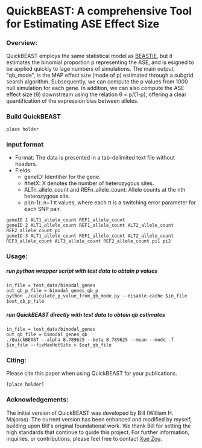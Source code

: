 # QuickBEAST: A comprehensive Tool for Estimating ASE Effect Size

### Overview:
QuickBEAST employs the same statistical model as [BEASTIE](https://github.com/x811zou/BEASTIE), but it estimates the binomial proportion p representing the ASE, and is esigned to be applied quickly to lage numbers of simulations. The main output, "qb_mode", is the MAP effect size (mode of p) estimated through a subgrid search algorithm. Subsequently, we can compute the p values from 1000 null simulation for each gene. In addition, we can also compute the ASE effect size (θ) downstream using the relation θ = p/(1-p), offering a clear quantification of the expression bias between alleles.

### Build QuickBEAST
```
place holder
```

### input format
- Format: The data is presented in a tab-delimited text file without headers.
- Fields:
  - geneID: Identifier for the gene.
  - #hetX: X denotes the number of heterozygous sites.
  - ALTn_allele_count and REFn_allele_count: Allele counts at the nth heterozygous site.
  - pi(n-1): n−1 π values, where each π is a switching error parameter for each SNP pair.
```
geneID 1 ALT1_allele_count REF1_allele_count
geneID 2 ALT1_allele_count REF1_allele_count ALT2_allele_count REF2_allele_count pi
geneID 3 ALT1_allele_count REF1_allele_count ALT2_allele_count REF3_allele_count ALT3_allele_count REF2_allele_count pi1 pi2
```

### Usage:
##### run python wrapper script with test data to obtain p values
```
in_file = test_data/bimodal_genes
out_qb_p_file = bimodal_genes_qb_p
python ./calculate_p_value_from_qb_mode.py --disable-cache $in_file $out_qb_p_file
```
##### run QuickBEAST directly with test data to obtain qb estimates
```
in_file = test_data/bimodal_genes
out_qb_file = bimodal_genes_qb
./QuickBEAST --alpha 8.789625 --beta 8.789625 --mean --mode -f $in_file --fixMaxHetSite > $out_qb_file
```

### Citing:
Please cite this paper when using QuickBEAST for your publications.
```
[place holder]
```

### Acknowledgements:
The initial version of QuickBEAST was developed by Bill (William H. Majoros). The current version has been enhanced and modified by myself, building upon Bill's original foundational work. We thank Bill for setting the high standards that continue to guide this project. For further information, inquiries, or contributions, please feel free to contact [Xue Zou](mailto:xz195@duke.edu).
